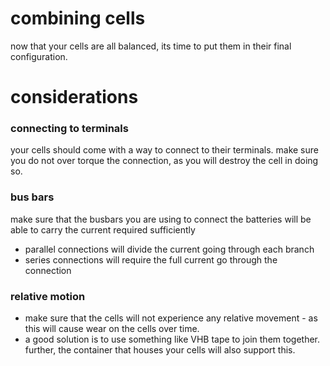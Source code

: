 # combining cells

now that your cells are all balanced, its time to put them in their final configuration.

# considerations

### connecting to terminals
your cells should come with a way to connect to their terminals. make sure you do not over torque the connection, as you will destroy the cell in doing so.

### bus bars
make sure that the busbars you are using to connect the batteries will be able to carry the current required sufficiently
- parallel connections will divide the current going through each branch
- series connections will require the full current go through the connection

### relative motion
- make sure that the cells will not experience any relative movement - as this will cause wear on the cells over time.
- a good solution is to use something like VHB tape to join them together. further, the container that houses your cells will also support this.

